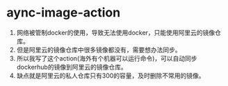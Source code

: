 # aync-image-action

1. 网络被管制docker的使用，导致无法使用docker，只能使用阿里云的镜像仓库。
2. 但是阿里云的镜像仓库中很多镜像都没有，需要想办法同步。
3. 所以我写了这个action(海外有个机器可以运行命令)，可以自动同步dockerhub的镜像到阿里云的镜像仓库。
4. 缺点就是阿里云的私人仓库只有300的容量，及时删除不常用的镜像。
